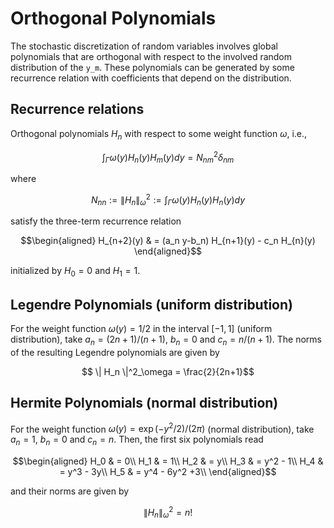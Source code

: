# Orthogonal Polynomials

The stochastic discretization of random variables involves global
polynomials that are orthogonal with respect to the involved
random distribution of the `y_m`. These polynomials
can be generated by some recurrence relation with coefficients
that depend on the distribution.

## Recurrence relations
Orthogonal polynomials
$H_n$ with respect to some weight function $\omega$, i.e.,
```math
\int_\Gamma \omega(y) H_{n}(y) H_m(y) dy = N^2_{nm}\delta_{nm}
```
where 
```math
  N_{nn} := \| H_n \|_{\omega}^2 := \int_\Gamma \omega(y) H_{n}(y) H_n(y) dy
```
satisfy the three-term recurrence relation
```math
\begin{aligned}
  H_{n+2}(y) & = (a_n y-b_n) H_{n+1}(y) - c_n H_{n}(y)
  \end{aligned}
```
initialized by $H_0  = 0$ and $H_1 = 1$.


## Legendre Polynomials (uniform distribution)

For the weight function $\omega(y) = 1/2$ in the interval $[-1,1]$ (uniform distribution),
take $a_n = (2n+1)/(n+1)$, $b_n = 0$ and $c_n = n/(n+1)$. The norms
of the resulting Legendre polynomials are given by
```math
    \| H_n \|^2_\omega = \frac{2}{2n+1}
```

## Hermite Polynomials (normal distribution)

For the weight function $\omega(y) = \exp(-y^2/2)/(2\pi)$ (normal distribution), take $a_n = 1$, $b_n = 0$ and $c_n = n$. Then, the first six polynomials read
```math
\begin{aligned}
H_0 & = 0\\
H_1 & = 1\\
H_2 & = y\\
H_3 & = y^2 - 1\\
H_4 & = y^3 - 3y\\
H_5 & = y^4 - 6y^2 +3\\
\end{aligned}
```
and their norms are given by
```math
    \| H_n \|^2_\omega = n!
```
